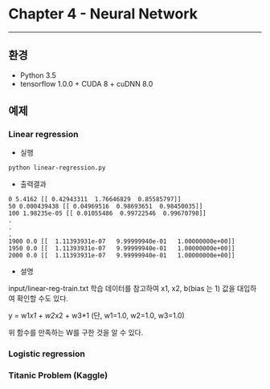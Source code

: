 # Chapter 4 - Neural Network
---

## 환경
- Python 3.5
- tensorflow 1.0.0 + CUDA 8 + cuDNN 8.0

## 예제

### Linear regression
- 실행
```bash
python linear-regression.py
```


- 출력결과
```text
0 5.4162 [[ 0.42943311  1.76646829  0.85585797]]
50 0.000439438 [[ 0.04969516  0.98693651  0.98450035]]
100 1.98235e-05 [[ 0.01055486  0.99722546  0.99670798]]
.
.
.
1900 0.0 [[  1.11393931e-07   9.99999940e-01   1.00000000e+00]]
1950 0.0 [[  1.11393931e-07   9.99999940e-01   1.00000000e+00]]
2000 0.0 [[  1.11393931e-07   9.99999940e-01   1.00000000e+00]]
```

- 설명

input/linear-reg-train.txt 학습 데이터를 참고하여 x1, x2, b(bias 는 1) 값을 대입하여 확인할 수도 있다.

y = w1*x1 + w2*x2 + w3*1 (단, w1=1.0, w2=1.0, w3=1.0)

위 함수를 만족하는 W를 구한 것을 알 수 있다.


### Logistic regression

### Titanic Problem (Kaggle)

